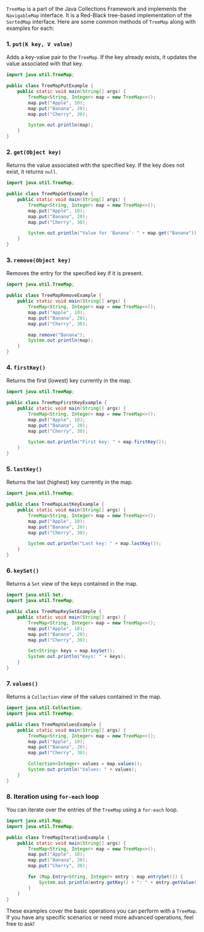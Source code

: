`TreeMap` is a part of the Java Collections Framework and implements the `NavigableMap` interface. It is a Red-Black tree-based implementation of the `SortedMap` interface. Here are some common methods of `TreeMap` along with examples for each:

### 1. **`put(K key, V value)`**

Adds a key-value pair to the `TreeMap`. If the key already exists, it updates the value associated with that key.

```java
import java.util.TreeMap;

public class TreeMapPutExample {
    public static void main(String[] args) {
        TreeMap<String, Integer> map = new TreeMap<>();
        map.put("Apple", 10);
        map.put("Banana", 20);
        map.put("Cherry", 30);

        System.out.println(map);
    }
}
```

### 2. **`get(Object key)`**

Returns the value associated with the specified key. If the key does not exist, it returns `null`.

```java
import java.util.TreeMap;

public class TreeMapGetExample {
    public static void main(String[] args) {
        TreeMap<String, Integer> map = new TreeMap<>();
        map.put("Apple", 10);
        map.put("Banana", 20);
        map.put("Cherry", 30);

        System.out.println("Value for 'Banana': " + map.get("Banana"));
    }
}
```

### 3. **`remove(Object key)`**

Removes the entry for the specified key if it is present.

```java
import java.util.TreeMap;

public class TreeMapRemoveExample {
    public static void main(String[] args) {
        TreeMap<String, Integer> map = new TreeMap<>();
        map.put("Apple", 10);
        map.put("Banana", 20);
        map.put("Cherry", 30);

        map.remove("Banana");
        System.out.println(map);
    }
}
```

### 4. **`firstKey()`**

Returns the first (lowest) key currently in the map.

```java
import java.util.TreeMap;

public class TreeMapFirstKeyExample {
    public static void main(String[] args) {
        TreeMap<String, Integer> map = new TreeMap<>();
        map.put("Apple", 10);
        map.put("Banana", 20);
        map.put("Cherry", 30);

        System.out.println("First key: " + map.firstKey());
    }
}
```

### 5. **`lastKey()`**

Returns the last (highest) key currently in the map.

```java
import java.util.TreeMap;

public class TreeMapLastKeyExample {
    public static void main(String[] args) {
        TreeMap<String, Integer> map = new TreeMap<>();
        map.put("Apple", 10);
        map.put("Banana", 20);
        map.put("Cherry", 30);

        System.out.println("Last key: " + map.lastKey());
    }
}
```

### 6. **`keySet()`**

Returns a `Set` view of the keys contained in the map.

```java
import java.util.Set;
import java.util.TreeMap;

public class TreeMapKeySetExample {
    public static void main(String[] args) {
        TreeMap<String, Integer> map = new TreeMap<>();
        map.put("Apple", 10);
        map.put("Banana", 20);
        map.put("Cherry", 30);

        Set<String> keys = map.keySet();
        System.out.println("Keys: " + keys);
    }
}
```

### 7. **`values()`**

Returns a `Collection` view of the values contained in the map.

```java
import java.util.Collection;
import java.util.TreeMap;

public class TreeMapValuesExample {
    public static void main(String[] args) {
        TreeMap<String, Integer> map = new TreeMap<>();
        map.put("Apple", 10);
        map.put("Banana", 20);
        map.put("Cherry", 30);

        Collection<Integer> values = map.values();
        System.out.println("Values: " + values);
    }
}
```

### 8. **Iteration using `for-each` loop**

You can iterate over the entries of the `TreeMap` using a `for-each` loop.

```java
import java.util.Map;
import java.util.TreeMap;

public class TreeMapIterationExample {
    public static void main(String[] args) {
        TreeMap<String, Integer> map = new TreeMap<>();
        map.put("Apple", 10);
        map.put("Banana", 20);
        map.put("Cherry", 30);

        for (Map.Entry<String, Integer> entry : map.entrySet()) {
            System.out.println(entry.getKey() + ": " + entry.getValue());
        }
    }
}
```

These examples cover the basic operations you can perform with a `TreeMap`. If you have any specific scenarios or need more advanced operations, feel free to ask!
